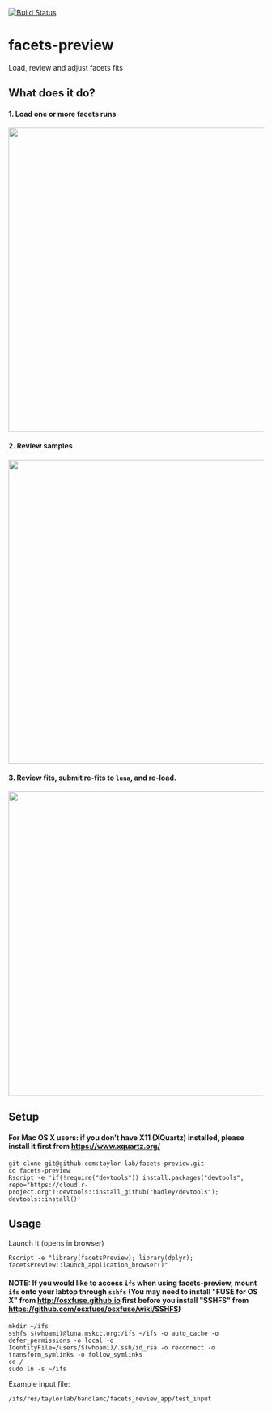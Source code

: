 [![Build Status](https://travis-ci.com/taylor-lab/facets-preview.svg?token=4kBAQAEEc39zo9ACoThH&branch=master)](https://github.com/taylor-lab/facets-preview)

# facets-preview
Load, review and adjust facets fits

## What does it do?
#### 1. Load one or more facets runs
<img src="https://github.com/taylor-lab/facets-preview/blob/master/images/facets-preview-panel1.png?raw=true" width="600">

#### 2. Review samples
<img src="https://github.com/taylor-lab/facets-preview/blob/master/images/facets-preview-panel2.png?raw=true" width="600">


#### 3. Review fits, submit re-fits to ```luna```, and re-load. 
<img src="https://github.com/taylor-lab/facets-preview/blob/master/images/facets-preview-panel3.png?raw=true" width="600">

 


## Setup
#### For Mac OS X users: if you don't have X11 (XQuartz) installed, please install it first from https://www.xquartz.org/ 
```
git clone git@github.com:taylor-lab/facets-preview.git
cd facets-preview
Rscript -e 'if(!require("devtools")) install.packages("devtools", repo="https://cloud.r-project.org");devtools::install_github("hadley/devtools"); devtools::install()'
```


## Usage
Launch it (opens in browser)
```
Rscript -e "library(facetsPreview); library(dplyr); facetsPreview::launch_application_browser()"   
```
#### NOTE: If you would like to access ```ifs``` when using facets-preview, mount ```ifs``` onto your labtop through ```sshfs``` (You may need to install "FUSE for OS X" from http://osxfuse.github.io first before you install "SSHFS" from https://github.com/osxfuse/osxfuse/wiki/SSHFS) 

```
mkdir ~/ifs
sshfs $(whoami)@luna.mskcc.org:/ifs ~/ifs -o auto_cache -o defer_permissions -o local -o IdentityFile=/users/$(whoami)/.ssh/id_rsa -o reconnect -o transform_symlinks -o follow_symlinks
cd /
sudo ln -s ~/ifs
```

Example input file:
```
/ifs/res/taylorlab/bandlamc/facets_review_app/test_input
```



